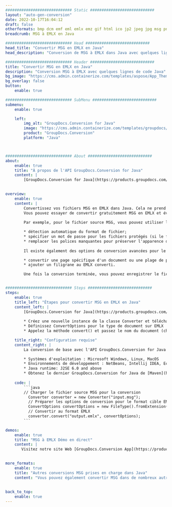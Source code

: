 ```yaml
---
############################# Static ############################
layout: "auto-gen-conversion"
date: 2022-10-17T16:04:12
draft: false
otherformats: bmp dcm emf eml emlx emz gif html ico jp2 jpeg jpg msg png psb psd svg svgz tga tif tiff webp wmf wmz
breadcrumb: MSG à EMLX en Java

############################# Head ############################
head_title: "Convertir MSG en EMLX en Java"
head_description: "Conversion de MSG à EMLX dans Java avec quelques lignes de code. Convertissez plus de 160 formats de fichiers à l'aide de l'API de conversion de documents GroupDocs pour Java"

############################# Header ############################
title: "Convertir MSG en EMLX en Java"
description: "Conversion MSG à EMLX avec quelques lignes de code Java"
bg_image: "https://cms.admin.containerize.com/templates/aspose/App_Themes/V3/images/bg/header1.png"
bg_overlay: false
button:
    enable: true

############################# SubMenu ############################
submenu:
    enable: true

    left:
        img_alt: "GroupDocs.Conversion for Java"
        image: "https://cms.admin.containerize.com/templates/groupdocs/images/product-logos/90x90-noborder/groupdocs-conversion-java.png"
        product: "GroupDocs.Conversion"
        platform: "Java"



############################# About ############################
about:
    enable: true
    title: "À propos de l'API GroupDocs.Conversion for Java"
    content: |
        [GroupDocs.Conversion for Java](https://products.groupdocs.com/conversion/java/) est une API de conversion de format de fichier avancée pour la conversion entre les formats d'image et de document populaires tels que Microsoft Office, OpenDocument, PDF, HTML, e-mail, CAO. et bien plus encore avec seulement quelques lignes de code. L'API native détecte automatiquement les formats des documents originaux et propose de nombreuses options de personnalisation des documents convertis. Outre la fonction d'extraction d'informations d'un document, il prend également en charge la mise en cache des résultats de conversion sur le disque local par défaut. Cependant, tout type de stockage de cache peut être pris en charge en implémentant les interfaces appropriées - Amazon S3, Dropbox, Google Drive, Windows Azure, Reddis ou tout autre.
    

overview:
    enable: true
    content: |
        Convertissez vos fichiers MSG en EMLX dans Java. Cela ne prend que quelques lignes de code Java sur n'importe quelle plate-forme de votre choix, telle que Windows, Linux, macOS.
        Vous pouvez essayer de convertir gratuitement MSG en EMLX et évaluer la qualité des résultats de conversion. En plus des scripts de conversion de fichiers simples, vous pouvez essayer des options plus sophistiquées pour charger le fichier source MSG et stocker la sortie EMLX. 
        
        Par exemple, pour le fichier source MSG, vous pouvez utiliser les options de chargement suivantes :

        * détection automatique du format de fichier;
        * spécifier un mot de passe pour les fichiers protégés (si le format de fichier le prend en charge);
        * remplacer les polices manquantes pour préserver l'apparence du document.
        
        Il existe également des options de conversion avancées pour le fichier EMLX :

        * convertir une page spécifique d'un document ou une plage de pages;
        * ajouter un filigrane au EMLX converti.

        Une fois la conversion terminée, vous pouvez enregistrer le fichier EMLX dans votre chemin de fichier local ou dans un stockage tiers tel que FTP, Amazon S3, Google Drive, Dropbox, etc. Veuillez noter - pour convertir MSG à EMLX, vous n'avez pas besoin d'installer de logiciel supplémentaire, tel que MS Office, Open Office, Adobe Acrobat Reader, etc.


############################# Steps ############################
steps:
    enable: true
    title_left: "Étapes pour convertir MSG en EMLX en Java"
    content_left: |
        [GroupDocs.Conversion for Java](https://products.groupdocs.com/conversion/java/) permet aux développeurs de convertir facilement le fichier MSG en EMLX avec quelques lignes de code.
        
        * Créez une nouvelle instance de la classe Converter et téléchargez le fichier MSG avec le chemin complet
        * Définissez ConvertOptions pour le type de document sur EMLX
        * Appelez la méthode convert() et passez le nom du document (chemin complet) et le format (EMLX) en tant que paramètre

    title_right: "Configuration requise"
    content_right: |
        La conversion de base avec l'API GroupDocs.Conversion for Java peut être effectuée avec seulement quelques lignes de code. Nos API sont prises en charge sur toutes les principales plates-formes et systèmes d'exploitation. Avant d'exécuter le code ci-dessous, assurez-vous que les prérequis suivants sont installés sur votre système.

        * Systèmes d'exploitation : Microsoft Windows, Linux, MacOS
        * Environnements de développement : NetBeans, Intellij IDEA, Eclipse, etc.
        * Java runtime: J2SE 6.0 and above
        * Obtenez le dernier GroupDocs.Conversion for Java de [Maven](https://repository.groupdocs.com/webapp/#/artifacts/browse/tree/General/repo/com/groupdocs/groupdocs-conversion)
         
    code: |
        ```java    
        // Charger le fichier source MSG pour la conversion
          Converter converter = new Converter("input.msg");
          // Préparer les options de conversion pour le format cible EMLX
          ConvertOptions convertOptions = new FileType().fromExtension("emlx").getConvertOptions();
          // Convertir au format EMLX
          converter.convert("output.emlx", convertOptions);
        ```

demos:
    enable: true
    title: "MSG à EMLX Démo en direct"
    content: |
       Visitez notre site Web [GroupDocs.Conversion App](https://products.groupdocs.app/conversion/family) et essayez la conversion MSG à EMLX maintenant. La démo gratuite présente les avantages suivants
          

more_formats:
    enable: true
    title: "Autres conversions MSG prises en charge dans Java"
    content: "Vous pouvez également convertir MSG dans de nombreux autres formats de fichiers. Veuillez consulter la liste ci-dessous."
       
       
back_to_top:
    enable: true
---
```

